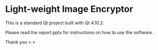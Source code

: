 # Light-weight Image Encryptor
This is a standard Qt project built with Qt 4.10.2.

Please read the report.pptx for instructions on how to use the software.

Thank you >.<

